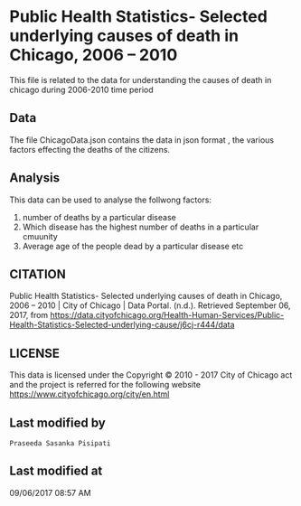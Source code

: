 # Public Health Statistics- Selected underlying causes of death in Chicago, 2006 – 2010

This file is related to the data for understanding the causes of death in chicago during 2006-2010 time period


## Data

The file ChicagoData.json contains the data in json format , the various factors effecting the deaths of the citizens.

## Analysis

This data can be used to analyse the follwong factors:
 1. number of deaths by a particular disease
 2. Which disease has the highest number of deaths in a particular cmuunity
 3. Average age of the people dead by a particular disease etc


## CITATION

Public Health Statistics- Selected underlying causes of death in Chicago, 2006 – 2010 | City of Chicago | Data Portal. (n.d.). Retrieved September 06, 2017, from https://data.cityofchicago.org/Health-Human-Services/Public-Health-Statistics-Selected-underlying-cause/j6cj-r444/data

## LICENSE

This data is licensed under the Copyright © 2010 - 2017 City of Chicago act and the project is referred for the following website 
https://www.cityofchicago.org/city/en.html

## Last modified by
    Praseeda Sasanka Pisipati

## Last modified at
   09/06/2017 08:57 AM  
